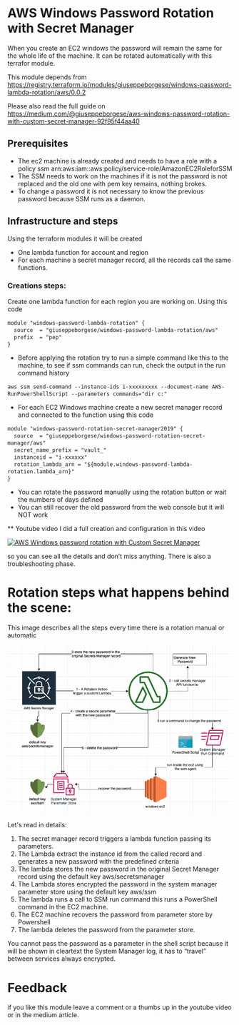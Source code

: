 # AWS Windows Password Rotation with Secret Manager
When you create an EC2 windows the password will remain the same for the whole life of the machine. It can be rotated automatically with this terrafor module. 

This module depends from  https://registry.terraform.io/modules/giuseppeborgese/windows-password-lambda-rotation/aws/0.0.2

Please also read the full guide on https://medium.com/@giuseppeborgese/aws-windows-password-rotation-with-custom-secret-manager-92f95f44aa40

## Prerequisites

* The ec2 machine is already created and needs to have a role with a policy ssm arn:aws:iam::aws:policy/service-role/AmazonEC2RoleforSSM
* The SSM needs to work on the machines if it is not the password is not replaced and the old one with pem key remains, nothing brokes.
* To change a password it is not necessary to know the previous password because SSM runs as a daemon.

## Infrastructure and steps
Using the terraform modules it will be created

* One lambda function for account and region
* For each machine a secret manager record, all the records call the same functions.

### Creations steps:
Create one lambda function for each region you are working on. Using this code

``` hcl
module "windows-password-lambda-rotation" {
  source  = "giuseppeborgese/windows-password-lambda-rotation/aws"
  prefix  = "pep"
}
```
* Before applying the rotation try to run a simple command like this to the machine, to see if ssm commands can run, check the output in the run command history

``` hcl
aws ssm send-command --instance-ids i-xxxxxxxxx --document-name AWS-RunPowerShellScript --parameters commands="dir c:"
``` 

* For each EC2 Windows machine create a new secret manager record and connected to the function using this code

``` hcl
module "windows-password-rotation-secret-manager2019" {
  source  = "giuseppeborgese/windows-password-rotation-secret-manager/aws"
  secret_name_prefix = "vault_"
  instanceid = "i-xxxxxx"
  rotation_lambda_arn = "${module.windows-password-lambda-rotation.lambda_arn}"
}
``` 
* You can rotate the password manually using the rotation button or wait the numbers of days defined
* You can still recover the old password from the web console but it will NOT work

** Youtube video
I did a full creation and configuration in this video

[![AWS Windows password rotation with Custom Secret Manager](https://img.youtube.com/vi/BU0Gy814crQ/0.jpg)](https://youtu.be/BU0Gy814crQ)

so you can see all the details and don’t miss anything. There is also a troubleshooting phase.

# Rotation steps what happens behind the scene:
This image describes all the steps every time there is a rotation manual or automatic

![schema](https://raw.githubusercontent.com/giuseppeborgese/terraform-aws-windows-password-rotation-secret-manager/master/schema.png)

Let's read in details:

1. The secret manager record triggers a lambda function passing its parameters.
2. The Lambda extract the instance id from the called record and generates a new password with the predefined criteria
3. The lambda stores the new password in the original Secret Manager record using the default key aws/secretsmanager
4. The Lambda stores encrypted the password in the system manager parameter store using the default key aws/ssm
5. The lambda runs a call to SSM run command this runs a PowerShell command in the EC2 machine.
6. The EC2 machine recovers the password from parameter store by Powershell
7. The lambda deletes the password from the parameter store.

You cannot pass the password as a parameter in the shell script because it will be shown in cleartext the System Manager log, it has to “travel” between services always encrypted.

# Feedback
if you like this module leave a comment or a thumbs up in the youtube video or in the medium article. 
